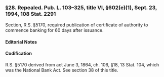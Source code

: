 ### §28. Repealed. Pub. L. 103–325, title VI, §602(e)(1), Sept. 23, 1994, 108 Stat. 2291 ###

Section, R.S. §5170, required publication of certificate of authority to commence banking for 60 days after issuance.

#### **Editorial Notes** ####

#### Codification ####

R.S. §5170 derived from act June 3, 1864, ch. 106, §18, 13 Stat. 104, which was the National Bank Act. See section 38 of this title.